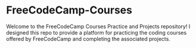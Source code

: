 # FreeCodeCamp-Courses
Welcome to the FreeCodeCamp Courses Practice and Projects repository! I designed this repo to provide a platform for practicing the coding courses offered by FreeCodeCamp and completing the associated projects.
